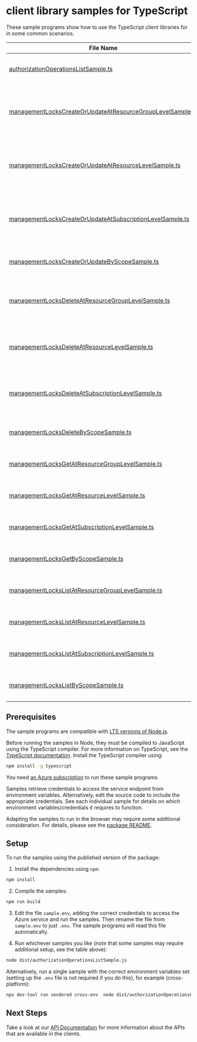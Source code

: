 # client library samples for TypeScript

These sample programs show how to use the TypeScript client libraries for in some common scenarios.

| **File Name**                                                                                                         | **Description**                                                                                                                                                                                                                                                                                                                                                                                                                                                                  |
| --------------------------------------------------------------------------------------------------------------------- | -------------------------------------------------------------------------------------------------------------------------------------------------------------------------------------------------------------------------------------------------------------------------------------------------------------------------------------------------------------------------------------------------------------------------------------------------------------------------------- |
| [authorizationOperationsListSample.ts][authorizationoperationslistsample]                                             | Lists all of the available Microsoft.Authorization REST API operations. x-ms-original-file: specification/resources/resource-manager/Microsoft.Authorization/stable/2020-05-01/examples/ListProviderOperations.json                                                                                                                                                                                                                                                              |
| [managementLocksCreateOrUpdateAtResourceGroupLevelSample.ts][managementlockscreateorupdateatresourcegrouplevelsample] | When you apply a lock at a parent scope, all child resources inherit the same lock. To create management locks, you must have access to Microsoft.Authorization/_ or Microsoft.Authorization/locks/_ actions. Of the built-in roles, only Owner and User Access Administrator are granted those actions. x-ms-original-file: specification/resources/resource-manager/Microsoft.Authorization/stable/2020-05-01/examples/ManagementLocks_CreateOrUpdateAtResourceGroupLevel.json |
| [managementLocksCreateOrUpdateAtResourceLevelSample.ts][managementlockscreateorupdateatresourcelevelsample]           | When you apply a lock at a parent scope, all child resources inherit the same lock. To create management locks, you must have access to Microsoft.Authorization/_ or Microsoft.Authorization/locks/_ actions. Of the built-in roles, only Owner and User Access Administrator are granted those actions. x-ms-original-file: specification/resources/resource-manager/Microsoft.Authorization/stable/2020-05-01/examples/ManagementLocks_CreateOrUpdateAtResourceLevel.json      |
| [managementLocksCreateOrUpdateAtSubscriptionLevelSample.ts][managementlockscreateorupdateatsubscriptionlevelsample]   | When you apply a lock at a parent scope, all child resources inherit the same lock. To create management locks, you must have access to Microsoft.Authorization/_ or Microsoft.Authorization/locks/_ actions. Of the built-in roles, only Owner and User Access Administrator are granted those actions. x-ms-original-file: specification/resources/resource-manager/Microsoft.Authorization/stable/2020-05-01/examples/ManagementLocks_CreateOrUpdateAtSubscriptionLevel.json  |
| [managementLocksCreateOrUpdateByScopeSample.ts][managementlockscreateorupdatebyscopesample]                           | Create or update a management lock by scope. x-ms-original-file: specification/resources/resource-manager/Microsoft.Authorization/stable/2020-05-01/examples/ManagementLocks_CreateOrUpdateAtScope.json                                                                                                                                                                                                                                                                          |
| [managementLocksDeleteAtResourceGroupLevelSample.ts][managementlocksdeleteatresourcegrouplevelsample]                 | To delete management locks, you must have access to Microsoft.Authorization/_ or Microsoft.Authorization/locks/_ actions. Of the built-in roles, only Owner and User Access Administrator are granted those actions. x-ms-original-file: specification/resources/resource-manager/Microsoft.Authorization/stable/2020-05-01/examples/ManagementLocks_DeleteAtResourceGroupLevel.json                                                                                             |
| [managementLocksDeleteAtResourceLevelSample.ts][managementlocksdeleteatresourcelevelsample]                           | To delete management locks, you must have access to Microsoft.Authorization/_ or Microsoft.Authorization/locks/_ actions. Of the built-in roles, only Owner and User Access Administrator are granted those actions. x-ms-original-file: specification/resources/resource-manager/Microsoft.Authorization/stable/2020-05-01/examples/ManagementLocks_DeleteAtResourceLevel.json                                                                                                  |
| [managementLocksDeleteAtSubscriptionLevelSample.ts][managementlocksdeleteatsubscriptionlevelsample]                   | To delete management locks, you must have access to Microsoft.Authorization/_ or Microsoft.Authorization/locks/_ actions. Of the built-in roles, only Owner and User Access Administrator are granted those actions. x-ms-original-file: specification/resources/resource-manager/Microsoft.Authorization/stable/2020-05-01/examples/ManagementLocks_DeleteAtSubscriptionLevel.json                                                                                              |
| [managementLocksDeleteByScopeSample.ts][managementlocksdeletebyscopesample]                                           | Delete a management lock by scope. x-ms-original-file: specification/resources/resource-manager/Microsoft.Authorization/stable/2020-05-01/examples/ManagementLocks_DeleteAtScope.json                                                                                                                                                                                                                                                                                            |
| [managementLocksGetAtResourceGroupLevelSample.ts][managementlocksgetatresourcegrouplevelsample]                       | Gets a management lock at the resource group level. x-ms-original-file: specification/resources/resource-manager/Microsoft.Authorization/stable/2020-05-01/examples/ManagementLocks_GetAtResourceGroupLevel.json                                                                                                                                                                                                                                                                 |
| [managementLocksGetAtResourceLevelSample.ts][managementlocksgetatresourcelevelsample]                                 | Get the management lock of a resource or any level below resource. x-ms-original-file: specification/resources/resource-manager/Microsoft.Authorization/stable/2020-05-01/examples/ManagementLocks_GetAtResourceLevel.json                                                                                                                                                                                                                                                       |
| [managementLocksGetAtSubscriptionLevelSample.ts][managementlocksgetatsubscriptionlevelsample]                         | Gets a management lock at the subscription level. x-ms-original-file: specification/resources/resource-manager/Microsoft.Authorization/stable/2020-05-01/examples/ManagementLocks_GetAtSubscriptionLevel.json                                                                                                                                                                                                                                                                    |
| [managementLocksGetByScopeSample.ts][managementlocksgetbyscopesample]                                                 | Get a management lock by scope. x-ms-original-file: specification/resources/resource-manager/Microsoft.Authorization/stable/2020-05-01/examples/ManagementLocks_GetAtScope.json                                                                                                                                                                                                                                                                                                  |
| [managementLocksListAtResourceGroupLevelSample.ts][managementlockslistatresourcegrouplevelsample]                     | Gets all the management locks for a resource group. x-ms-original-file: specification/resources/resource-manager/Microsoft.Authorization/stable/2020-05-01/examples/ManagementLocks_ListAtResourceGroupLevel.json                                                                                                                                                                                                                                                                |
| [managementLocksListAtResourceLevelSample.ts][managementlockslistatresourcelevelsample]                               | Gets all the management locks for a resource or any level below resource. x-ms-original-file: specification/resources/resource-manager/Microsoft.Authorization/stable/2020-05-01/examples/ManagementLocks_ListAtResourceLevel.json                                                                                                                                                                                                                                               |
| [managementLocksListAtSubscriptionLevelSample.ts][managementlockslistatsubscriptionlevelsample]                       | Gets all the management locks for a subscription. x-ms-original-file: specification/resources/resource-manager/Microsoft.Authorization/stable/2020-05-01/examples/ManagementLocks_ListAtSubscriptionLevel.json                                                                                                                                                                                                                                                                   |
| [managementLocksListByScopeSample.ts][managementlockslistbyscopesample]                                               | Gets all the management locks for a scope. x-ms-original-file: specification/resources/resource-manager/Microsoft.Authorization/stable/2020-05-01/examples/ManagementLocks_ListAtScope.json                                                                                                                                                                                                                                                                                      |

## Prerequisites

The sample programs are compatible with [LTS versions of Node.js](https://github.com/nodejs/release#release-schedule).

Before running the samples in Node, they must be compiled to JavaScript using the TypeScript compiler. For more information on TypeScript, see the [TypeScript documentation][typescript]. Install the TypeScript compiler using:

```bash
npm install -g typescript
```

You need [an Azure subscription][freesub] to run these sample programs.

Samples retrieve credentials to access the service endpoint from environment variables. Alternatively, edit the source code to include the appropriate credentials. See each individual sample for details on which environment variables/credentials it requires to function.

Adapting the samples to run in the browser may require some additional consideration. For details, please see the [package README][package].

## Setup

To run the samples using the published version of the package:

1. Install the dependencies using `npm`:

```bash
npm install
```

2. Compile the samples:

```bash
npm run build
```

3. Edit the file `sample.env`, adding the correct credentials to access the Azure service and run the samples. Then rename the file from `sample.env` to just `.env`. The sample programs will read this file automatically.

4. Run whichever samples you like (note that some samples may require additional setup, see the table above):

```bash
node dist/authorizationOperationsListSample.js
```

Alternatively, run a single sample with the correct environment variables set (setting up the `.env` file is not required if you do this), for example (cross-platform):

```bash
npx dev-tool run vendored cross-env  node dist/authorizationOperationsListSample.js
```

## Next Steps

Take a look at our [API Documentation][apiref] for more information about the APIs that are available in the clients.

[authorizationoperationslistsample]: https://github.com/Azure/azure-sdk-for-js/blob/main/sdk/locks/arm-locks/samples/v2/typescript/src/authorizationOperationsListSample.ts
[managementlockscreateorupdateatresourcegrouplevelsample]: https://github.com/Azure/azure-sdk-for-js/blob/main/sdk/locks/arm-locks/samples/v2/typescript/src/managementLocksCreateOrUpdateAtResourceGroupLevelSample.ts
[managementlockscreateorupdateatresourcelevelsample]: https://github.com/Azure/azure-sdk-for-js/blob/main/sdk/locks/arm-locks/samples/v2/typescript/src/managementLocksCreateOrUpdateAtResourceLevelSample.ts
[managementlockscreateorupdateatsubscriptionlevelsample]: https://github.com/Azure/azure-sdk-for-js/blob/main/sdk/locks/arm-locks/samples/v2/typescript/src/managementLocksCreateOrUpdateAtSubscriptionLevelSample.ts
[managementlockscreateorupdatebyscopesample]: https://github.com/Azure/azure-sdk-for-js/blob/main/sdk/locks/arm-locks/samples/v2/typescript/src/managementLocksCreateOrUpdateByScopeSample.ts
[managementlocksdeleteatresourcegrouplevelsample]: https://github.com/Azure/azure-sdk-for-js/blob/main/sdk/locks/arm-locks/samples/v2/typescript/src/managementLocksDeleteAtResourceGroupLevelSample.ts
[managementlocksdeleteatresourcelevelsample]: https://github.com/Azure/azure-sdk-for-js/blob/main/sdk/locks/arm-locks/samples/v2/typescript/src/managementLocksDeleteAtResourceLevelSample.ts
[managementlocksdeleteatsubscriptionlevelsample]: https://github.com/Azure/azure-sdk-for-js/blob/main/sdk/locks/arm-locks/samples/v2/typescript/src/managementLocksDeleteAtSubscriptionLevelSample.ts
[managementlocksdeletebyscopesample]: https://github.com/Azure/azure-sdk-for-js/blob/main/sdk/locks/arm-locks/samples/v2/typescript/src/managementLocksDeleteByScopeSample.ts
[managementlocksgetatresourcegrouplevelsample]: https://github.com/Azure/azure-sdk-for-js/blob/main/sdk/locks/arm-locks/samples/v2/typescript/src/managementLocksGetAtResourceGroupLevelSample.ts
[managementlocksgetatresourcelevelsample]: https://github.com/Azure/azure-sdk-for-js/blob/main/sdk/locks/arm-locks/samples/v2/typescript/src/managementLocksGetAtResourceLevelSample.ts
[managementlocksgetatsubscriptionlevelsample]: https://github.com/Azure/azure-sdk-for-js/blob/main/sdk/locks/arm-locks/samples/v2/typescript/src/managementLocksGetAtSubscriptionLevelSample.ts
[managementlocksgetbyscopesample]: https://github.com/Azure/azure-sdk-for-js/blob/main/sdk/locks/arm-locks/samples/v2/typescript/src/managementLocksGetByScopeSample.ts
[managementlockslistatresourcegrouplevelsample]: https://github.com/Azure/azure-sdk-for-js/blob/main/sdk/locks/arm-locks/samples/v2/typescript/src/managementLocksListAtResourceGroupLevelSample.ts
[managementlockslistatresourcelevelsample]: https://github.com/Azure/azure-sdk-for-js/blob/main/sdk/locks/arm-locks/samples/v2/typescript/src/managementLocksListAtResourceLevelSample.ts
[managementlockslistatsubscriptionlevelsample]: https://github.com/Azure/azure-sdk-for-js/blob/main/sdk/locks/arm-locks/samples/v2/typescript/src/managementLocksListAtSubscriptionLevelSample.ts
[managementlockslistbyscopesample]: https://github.com/Azure/azure-sdk-for-js/blob/main/sdk/locks/arm-locks/samples/v2/typescript/src/managementLocksListByScopeSample.ts
[apiref]: https://docs.microsoft.com/javascript/api/@azure/arm-locks?view=azure-node-preview
[freesub]: https://azure.microsoft.com/free/
[package]: https://github.com/Azure/azure-sdk-for-js/tree/main/sdk/locks/arm-locks/README.md
[typescript]: https://www.typescriptlang.org/docs/home.html
